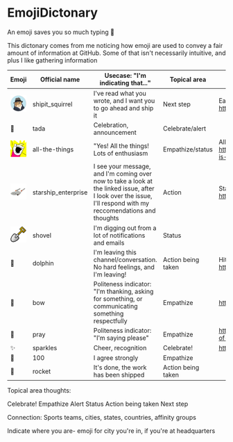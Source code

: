 # EmojiDictonary
An emoji saves you so much typing :tada:

This dictonary comes from me noticing how emoji are used to convey a fair amount of information at GitHub. Some of that isn't necessarily intuitive, and plus I like gathering information 


| Emoji  | Official name   | Usecase: "I'm indicating that..."  | Topical area  | Cultural reference  |
|---|---|---|---|---|
| ![](https://github.com/UnicodeRogue/EmojiDictonary/blob/master/images/shipit_drawing.png)  | shipit_squirrel  | I've read what you wrote, and I want you to go ahead and ship it  | Next step  | Early part of GitHub culture, continues  https://excid3.com/blog/finishing-is-all-that-matters |
| :tada:  | tada  | Celebration, announcement  | Celebrate/alert  |   |
| ![](https://github.com/UnicodeRogue/EmojiDictonary/blob/master/images/all-the-things.png)  | all-the-things  | "Yes! All the things! Lots of enthusiasm  |  Empathize/status | Allie Brosh's Hyperbole and a Half: http://hyperboleandahalf.blogspot.com/2010/06/this-is-why-ill-never-be-adult.html  |
| ![](https://github.com/UnicodeRogue/EmojiDictonary/blob/master/images/starship_enterprise.jpg)  | starship_enterprise  | I see your message, and I'm coming over now to take a look at the linked issue, after I look over the issue, I'll respond with my reccomendations and thoughts  | Action  | Star Trek: https://en.wikipedia.org/wiki/Starship_Enterprise  |
| ![](https://github.com/UnicodeRogue/EmojiDictonary/blob/master/images/shovel.png)  | shovel  | I'm digging out from a lot of notifications and emails  | Status  |   |
| :dolphin:  | dolphin  | I'm leaving this channel/conversation. No hard feelings, and I'm leaving!  | Action being taken   | Hitchhicker's Guide to the Galaxy:  https://www.youtube.com/watch?v=N_dUmDBfp6k |
| :bow:  | bow  | Politeness indicator: "I'm thanking, asking for something, or communicating something respectfully  | Empathize  | https://en.wikipedia.org/wiki/Bowing  |
| :pray:  | pray  | Politeness indicator: "I'm saying please"  | Empathize  | https://www.brainpickings.org/2013/07/25/origin-of-please-and-thank-you/ |
|  :sparkles: | sparkles  | Cheer, recognition  | Celebrate!  | https://emojipedia.org/sparkles/  |
| :100:   | 100  | I agree strongly  | Empathize  |   |
|  :rocket: | rocket  | It's done, the work has been shipped  |  Action being taken |   |


Topical area thoughts:

Celebrate! 
Empathize
Alert
Status
Action being taken
Next step


Connection:
Sports teams, cities, states, countries, affinity groups

Indicate where you are- emoji for city you're in, if you're at headquarters


